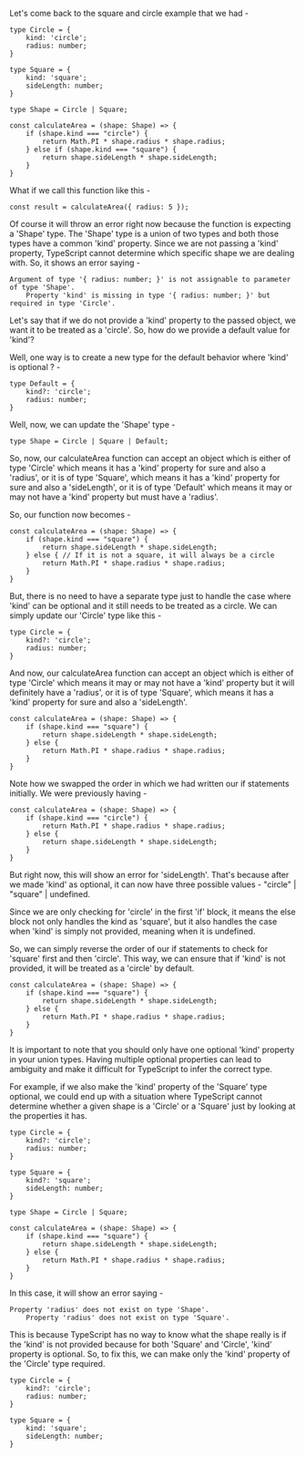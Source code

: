 Let's come back to the square and circle example that we had -

    type Circle = {
        kind: 'circle';
        radius: number;
    }

    type Square = {
        kind: 'square';
        sideLength: number;
    }

    type Shape = Circle | Square;

    const calculateArea = (shape: Shape) => {
        if (shape.kind === "circle") {
            return Math.PI * shape.radius * shape.radius;
        } else if (shape.kind === "square") {
            return shape.sideLength * shape.sideLength;
        }
    }

What if we call this function like this -

    const result = calculateArea({ radius: 5 });

Of course it will throw an error right now because the function is expecting a 'Shape' type. The 'Shape' type is a union of two types and both those types have a common 'kind' property. Since we are not passing a 'kind' property, TypeScript cannot determine which specific shape we are dealing with. So, it shows an error saying -

    Argument of type '{ radius: number; }' is not assignable to parameter of type 'Shape'.
        Property 'kind' is missing in type '{ radius: number; }' but required in type 'Circle'.

Let's say that if we do not provide a 'kind' property to the passed object, we want it to be treated as a 'circle'. So, how do we provide a default value for 'kind'?

Well, one way is to create a new type for the default behavior where 'kind' is optional ? -

    type Default = {
        kind?: 'circle';
        radius: number;
    }

Well, now, we can update the 'Shape' type -

    type Shape = Circle | Square | Default;

So, now, our calculateArea function can accept an object which is either of type 'Circle' which means it has a 'kind' property for sure and also a 'radius', or it is of type 'Square', which means it has a 'kind' property for sure and also a 'sideLength', or it is of type 'Default' which means it may or may not have a 'kind' property but must have a 'radius'.

So, our function now becomes -

    const calculateArea = (shape: Shape) => {
        if (shape.kind === "square") {
            return shape.sideLength * shape.sideLength;
        } else { // If it is not a square, it will always be a circle
            return Math.PI * shape.radius * shape.radius;
        }
    }

But, there is no need to have a separate type just to handle the case where 'kind' can be optional and it still needs to be treated as a circle. We can simply update our 'Circle' type like this -

    type Circle = {
        kind?: 'circle';
        radius: number;
    }

And now, our calculateArea function can accept an object which is either of type 'Circle' which means it may or may not have a 'kind' property but it will definitely have a 'radius', or it is of type 'Square', which means it has a 'kind' property for sure and also a 'sideLength'.

    const calculateArea = (shape: Shape) => {
        if (shape.kind === "square") {
            return shape.sideLength * shape.sideLength;
        } else {
            return Math.PI * shape.radius * shape.radius;
        }
    }

Note how we swapped the order in which we had written our if statements initially. We were previously having -

    const calculateArea = (shape: Shape) => {
        if (shape.kind === "circle") {
            return Math.PI * shape.radius * shape.radius;
        } else {
            return shape.sideLength * shape.sideLength;
        }
    }

But right now, this will show an error for 'sideLength'. That's because after we made 'kind' as optional, it can now have three possible values - "circle" | "square" | undefined.

Since we are only checking for 'circle' in the first 'if' block, it means the else block not only handles the kind as 'square', but it also handles the case when 'kind' is simply not provided, meaning when it is undefined.

So, we can simply reverse the order of our if statements to check for 'square' first and then 'circle'. This way, we can ensure that if 'kind' is not provided, it will be treated as a 'circle' by default.

    const calculateArea = (shape: Shape) => {
        if (shape.kind === "square") {
            return shape.sideLength * shape.sideLength;
        } else {
            return Math.PI * shape.radius * shape.radius;
        }
    }

It is important to note that you should only have one optional 'kind' property in your union types. Having multiple optional properties can lead to ambiguity and make it difficult for TypeScript to infer the correct type.

For example, if we also make the 'kind' property of the 'Square' type optional, we could end up with a situation where TypeScript cannot determine whether a given shape is a 'Circle' or a 'Square' just by looking at the properties it has.

    type Circle = {
        kind?: 'circle';
        radius: number;
    }

    type Square = {
        kind?: 'square';
        sideLength: number;
    }

    type Shape = Circle | Square;

    const calculateArea = (shape: Shape) => {
        if (shape.kind === "square") {
            return shape.sideLength * shape.sideLength;
        } else {
            return Math.PI * shape.radius * shape.radius;
        }
    }

In this case, it will show an error saying -

    Property 'radius' does not exist on type 'Shape'.
        Property 'radius' does not exist on type 'Square'.

This is because TypeScript has no way to know what the shape really is if the 'kind' is not provided because for both 'Square' and 'Circle', 'kind' property is optional. So, to fix this, we can make only the 'kind' property of the 'Circle' type required.

    type Circle = {
        kind?: 'circle';
        radius: number;
    }

    type Square = {
        kind: 'square';
        sideLength: number;
    }
